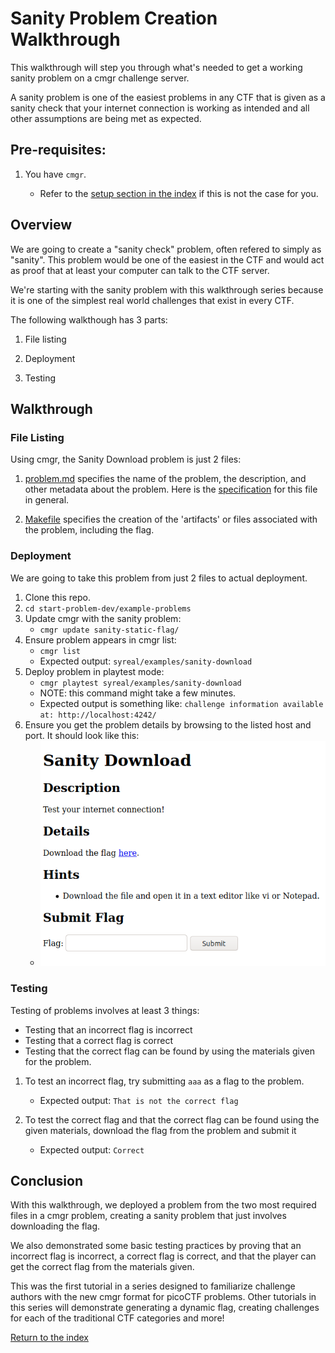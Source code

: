 # Sanity Problem Creation Walkthrough

This walkthrough will step you through what's needed to get a working sanity 
problem on a cmgr challenge server.

A sanity problem is one of the easiest problems in any CTF that is given as a
sanity check that your internet connection is working as intended and all
other assumptions are being met as expected.



## Pre-requisites:

1. You have `cmgr`.

    - Refer to the [setup section in the index](/README.md#setup)
      if this is not the case for you.



## Overview

We are going to create a "sanity check" problem, often refered to simply as
"sanity". This problem would be one of the easiest in the CTF and would act
as proof that at least your computer can talk to the CTF server.

We're starting with the sanity problem with this walkthrough series because it
is one of the simplest real world challenges that exist in every CTF.

The following walkthough has 3 parts:

1. File listing

2. Deployment

3. Testing



## Walkthrough

### File Listing

Using cmgr, the Sanity Download problem is just 2 files:

  1.  [problem.md](/example-problems/sanity-static-flag/problem.md) specifies
      the name of the problem, the description, and other metadata about the
      problem. Here is the [specification](https://github.com/ArmyCyberInstitute/cmgr/blob/master/examples/markdown_challenges.md)
      for this file in general.

  2.  [Makefile](/example-problems/sanity-static-flag/Makefile) specifies the
      creation of the 'artifacts' or files associated with the problem,
      including the flag.



### Deployment

We are going to take this problem from just 2 files to actual deployment.

1. Clone this repo.
2. `cd start-problem-dev/example-problems`
3. Update cmgr with the sanity problem:
    - `cmgr update sanity-static-flag/`
4. Ensure problem appears in cmgr list:
    - `cmgr list`
    - Expected output: `syreal/examples/sanity-download`
5. Deploy problem in playtest mode:
    - `cmgr playtest syreal/examples/sanity-download`
    - NOTE: this command might take a few minutes.
    - Expected output is something like: `challenge information available at: http://localhost:4242/`
6. Ensure you get the problem details by browsing to the listed host and port. It should look like this:
    - ![Successful deploy](/img/sanity-download-playtest.png)



### Testing

Testing of problems involves at least 3 things:
  * Testing that an incorrect flag is incorrect
  * Testing that a correct flag is correct
  * Testing that the correct flag can be found by using the materials given for
    the problem.

1. To test an incorrect flag, try submitting `aaa` as a flag to the problem.
    - Expected output: `That is not the correct flag`
    
2. To test the correct flag and that the correct flag can be found using the 
   given materials, download the flag from the problem and submit it
    - Expected output: `Correct`



## Conclusion

With this walkthrough, we deployed a problem from the two most required files
in a cmgr problem, creating a sanity problem that just involves downloading the
flag.

We also demonstrated some basic testing practices by proving that an incorrect
flag is incorrect, a correct flag is correct, and that the player can get the
correct flag from the materials given.

This was the first tutorial in a series designed to familiarize challenge
authors with the new cmgr format for picoCTF problems. Other tutorials in this
series will demonstrate generating a dynamic flag, creating challenges for
each of the traditional CTF categories and more!

[Return to the index](/README.md#walkthroughs)

